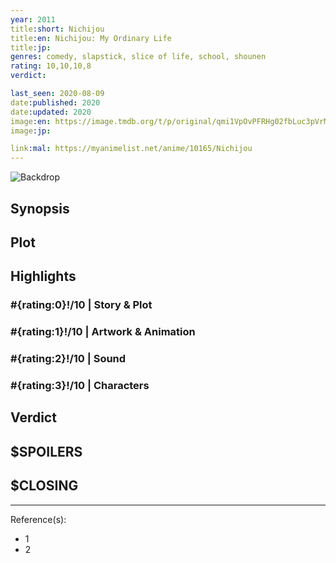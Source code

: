 ```yaml
---
year: 2011
title:short: Nichijou
title:en: Nichijou: My Ordinary Life
title:jp:
genres: comedy, slapstick, slice of life, school, shounen
rating: 10,10,10,8
verdict:

last_seen: 2020-08-09
date:published: 2020
date:updated: 2020
image:en: https://image.tmdb.org/t/p/original/qmi1VpOvPFRHg02fbLuc3pVrMbt.jpg
image:jp:

link:mal: https://myanimelist.net/anime/10165/Nichijou
---
```


![Backdrop]()

## Synopsis

## Plot

## Highlights

### #{rating:0}!/10 | Story & Plot

### #{rating:1}!/10 | Artwork & Animation

### #{rating:2}!/10 | Sound

### #{rating:3}!/10 | Characters

## Verdict

## $SPOILERS

## $CLOSING

---
Reference(s):

- 1
- 2
